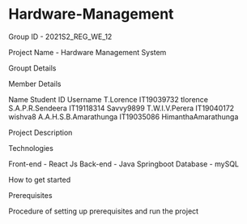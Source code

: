 # Hardware-Management

Group ID - 2021S2_REG_WE_12

Project Name - Hardware Management System

Groupt Details

Member Details

Name                   Student ID    Username
T.Lorence              IT19039732    tlorence
S.A.P.R.Sendeera       IT19118314    Savvy9899
T.W.I.V.Perera         IT19040172    wishva8
A.A.H.S.B.Amarathunga  IT19035086    HimanthaAmarathunga

Project Description

Technologies

Front-end - React Js
Back-end - Java Springboot
Database - mySQL

How to get started

Prerequisites

Procedure of setting up prerequisites and run the project
